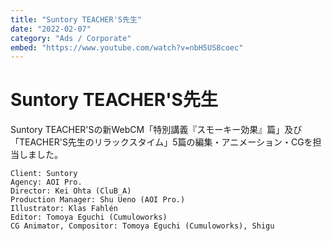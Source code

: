 ```yaml
---
title: "Suntory TEACHER'S先生"
date: "2022-02-07"
category: "Ads / Corporate"
embed: "https://www.youtube.com/watch?v=nbH5US8coec"
---
```


# Suntory TEACHER'S先生

Suntory TEACHER'Sの新WebCM「特別講義『スモーキー効果』篇」及び「TEACHER'S先生のリラックスタイム」5篇の編集・アニメーション・CGを担当しました。

```plaintext
Client: Suntory
Agency: AOI Pro.
Director: Kei Ohta (CluB_A)
Production Manager: Shu Ueno (AOI Pro.)
Illustrator: Klas Fahlén
Editor: Tomoya Eguchi (Cumuloworks)
CG Animator, Compositor: Tomoya Eguchi (Cumuloworks), Shigu
```
